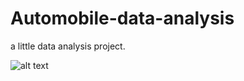 # Automobile-data-analysis
a little data analysis project.

![alt text](https://github.com/[metekaya]/[Automobile-data-analysis]/blob/[master]/xx.png?raw=true)

